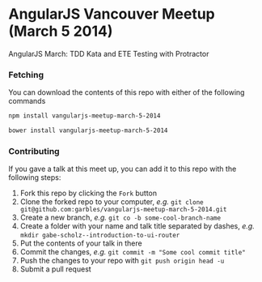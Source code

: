 # AngularJS Vancouver Meetup (March 5 2014)

AngularJS March: TDD Kata and ETE Testing with Protractor

### Fetching

You can download the contents of this repo with either of the following commands

```bash
npm install vangularjs-meetup-march-5-2014

bower install vangularjs-meetup-march-5-2014
```

### Contributing

If you gave a talk at this meet up, you can add it to this repo with the following steps:

1. Fork this repo by clicking the `Fork` button
2. Clone the forked repo to your computer, _e.g._ `git clone git@github.com:garbles/vangularjs-meetup-march-5-2014.git`
3. Create a new branch, _e.g._ `git co -b some-cool-branch-name`
4. Create a folder with your name and talk title separated by dashes, _e.g._ `mkdir gabe-scholz--introduction-to-ui-router`
5. Put the contents of your talk in there
6. Commit the changes, _e.g._ `git commit -m "Some cool commit title"`
7. Push the changes to your repo with `git push origin head -u`
8. Submit a pull request

